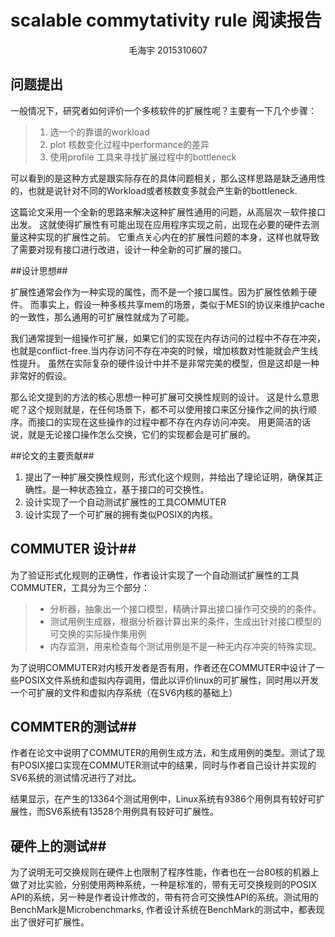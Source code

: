 scalable commytativity rule 阅读报告
=============
<center>毛海宇    2015310607</center>


## 问题提出 ##
   一般情况下，研究者如何评价一个多核软件的扩展性呢？主要有一下几个步骤：
   >1. 选一个的靠谱的workload
   >2. plot 核数变化过程中performance的差异
   >3. 使用profile 工具来寻找扩展过程中的bottleneck
   
可以看到的是这种方式是跟实际存在的具体问题相关，那么这样思路是缺乏通用性的，也就是说针对不同的Workload或者核数变多就会产生新的bottleneck.
   
这篇论文采用一个全新的思路来解决这种扩展性通用的问题，从高层次－软件接口出发。 这就使得扩展性有可能出现在应用程序实现之前，出现在必要的硬件去测量这种实现的扩展性之前。 它重点关心内在的扩展性问题的本身，这样也就导致了需要对现有接口进行改进，设计一种全新的可扩展的接口。
 
##设计思想##

扩展性通常会作为一种实现的属性，而不是一个接口属性。因为扩展性依赖于硬件。 而事实上，假设一种多核共享mem的场景，类似于MESI的协议来维护cache 的一致性，那么通用的可扩展性就成为了可能。

我们通常提到一组操作可扩展，如果它们的实现在内存访问的过程中不存在冲突，也就是conflict-free.当内存访问不存在冲突的时候，增加核数对性能就会产生线性提升。 虽然在实际复杂的硬件设计中并不是非常完美的模型，但是这却是一种非常好的假设。

那么论文提到的方法的核心思想一种可扩展可交换性规则的设计。
这是什么意思呢？这个规则就是，在任何场景下，都不可以使用接口来区分操作之间的执行顺序。而接口的实现在这些操作的过程中都不存在内存访问冲突。 用更简洁的话说，就是无论接口操作怎么交换，它们的实现都会是可扩展的。

##论文的主要贡献##

1. 提出了一种扩展交换性规则，形式化这个规则，并给出了理论证明，确保其正确性。是一种状态独立，基于接口的可交换性。
2. 设计实现了一个自动测试扩展性的工具COMMUTER
3. 设计实现了一个可扩展的拥有类似POSIX的内核。


## COMMUTER 设计##

 为了验证形式化规则的正确性，作者设计实现了一个自动测试扩展性的工具COMMUTER，工具分为三个部分：
 
> * 分析器，抽象出一个接口模型，精确计算出接口操作可交换的的条件。
> * 测试用例生成器，根据分析器计算出来的条件，生成出针对接口模型的可交换的实际操作集用例
> * 内存监测，用来检查每个测试用例是不是一种无内存冲突的特殊实现。

为了说明COMMUTER对内核开发者是否有用，作者还在COMMUTER中设计了一些POSIX文件系统和虚拟内存调用，借此以评价linux的可扩展性，同时用以开发一个可扩展的文件和虚拟内存系统（在SV6内核的基础上）


## COMMTER的测试##

作者在论文中说明了COMMUTER的用例生成方法，和生成用例的类型。测试了现有POSIX接口实现在COMMUTER测试中的结果，同时与作者自己设计并实现的SV6系统的测试情况进行了对比。

结果显示，在产生的13364个测试用例中，Linux系统有9386个用例具有较好可扩展性，而SV6系统有13528个用例具有较好可扩展性。


## 硬件上的测试##

为了说明无可交换规则在硬件上也限制了程序性能，作者也在一台80核的机器上做了对比实验，分别使用两种系统，一种是标准的，带有无可交换规则的POSIX API的系统，另一种是作者设计修改的，带有符合可交换性API的系统。测试用的BenchMark是Microbenchmarks, 作者设计系统在BenchMark的测试中，都表现出了很好可扩展性。






